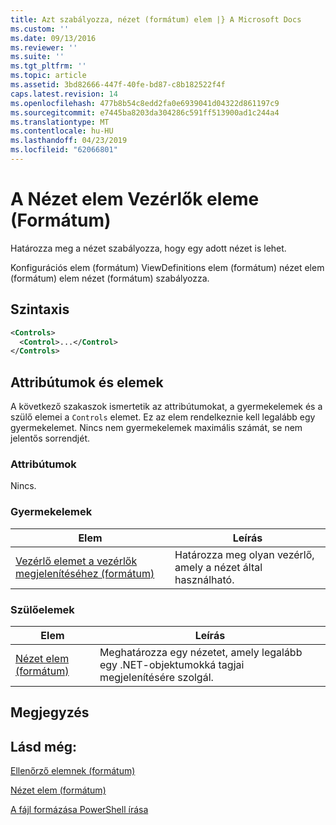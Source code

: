 ```yaml
---
title: Azt szabályozza, nézet (formátum) elem |} A Microsoft Docs
ms.custom: ''
ms.date: 09/13/2016
ms.reviewer: ''
ms.suite: ''
ms.tgt_pltfrm: ''
ms.topic: article
ms.assetid: 3bd82666-447f-40fe-bd87-c8b182522f4f
caps.latest.revision: 14
ms.openlocfilehash: 477b8b54c8edd2fa0e6939041d04322d861197c9
ms.sourcegitcommit: e7445ba8203da304286c591ff513900ad1c244a4
ms.translationtype: MT
ms.contentlocale: hu-HU
ms.lasthandoff: 04/23/2019
ms.locfileid: "62066801"
---
```

# <a name="controls-element-for-view-format"></a>A Nézet elem Vezérlők eleme (Formátum)

Határozza meg a nézet szabályozza, hogy egy adott nézet is lehet.

Konfigurációs elem (formátum) ViewDefinitions elem (formátum) nézet elem (formátum) elem nézet (formátum) szabályozza.

## <a name="syntax"></a>Szintaxis

```xml
<Controls>
  <Control>...</Control>
</Controls>
```

## <a name="attributes-and-elements"></a>Attribútumok és elemek

A következő szakaszok ismertetik az attribútumokat, a gyermekelemek és a szülő elemei a `Controls` elemet. Ez az elem rendelkeznie kell legalább egy gyermekelemet. Nincs nem gyermekelemek maximális számát, se nem jelentős sorrendjét.

### <a name="attributes"></a>Attribútumok

Nincs.

### <a name="child-elements"></a>Gyermekelemek

|Elem|Leírás|
|-------------|-----------------|
|[Vezérlő elemet a vezérlők megjelenítéséhez (formátum)](./control-element-for-controls-for-view-format.md)|Határozza meg olyan vezérlő, amely a nézet által használható.|

### <a name="parent-elements"></a>Szülőelemek

|Elem|Leírás|
|-------------|-----------------|
|[Nézet elem (formátum)](./view-element-format.md)|Meghatározza egy nézetet, amely legalább egy .NET-objektumokká tagjai megjelenítésére szolgál.|

## <a name="remarks"></a>Megjegyzés

## <a name="see-also"></a>Lásd még:

[Ellenőrző elemnek (formátum)](./control-element-for-controls-for-view-format.md)

[Nézet elem (formátum)](./view-element-format.md)

[A fájl formázása PowerShell írása](./writing-a-powershell-formatting-file.md)
